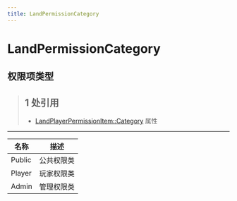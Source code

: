 ```yaml
---
title: LandPermissionCategory
---
```


# LandPermissionCategory
## 权限项类型
> ## 1 处引用
> - [LandPlayerPermissionItem::Category](../types/LandPlayerPermissionItem.md#Category) 属性
---
| 名称 | 描述 |
| ---- | ---- |
| Public | 公共权限类 |
| Player | 玩家权限类 |
| Admin | 管理权限类 |
